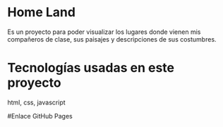 # Home Land

Es un proyecto para poder visualizar los lugares donde vienen mis compañeros de clase, sus paisajes y descripciones de sus costumbres.

# Tecnologías usadas en este proyecto

html, css, javascript

#Enlace GitHub Pages
